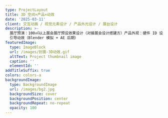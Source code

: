 ```yaml
---
type: ProjectLayout
title: 3D 空间×产品×动效
date: '2025-03-11'
client: 交互动画 / 视觉元素设计 / 产品外光设计 / 展台设计
description: >-
  展厅预演：100㎡以上展会展厅预设效果设计（对接展会设计搭建方）产品外观：硬件 ID 设计可视化（对接结构工程师）③ 动效交互：加载动画 /
  引导动效（Blender 模拟 + AE 后期）
featuredImage:
  type: ImageBlock
  url: /images/封面-3D动效.gif
  altText: Project thumbnail image
  caption: ''
  elementId: ''
addTitleSuffix: true
colors: colors-a
backgroundImage:
  type: BackgroundImage
  url: /images/bg2.jpg
  backgroundSize: cover
  backgroundPosition: center
  backgroundRepeat: no-repeat
  opacity: 100
---
```

